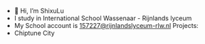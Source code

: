 - 👋 Hi, I’m ShixuLu
- I study in International School Wassenaar - Rijnlands lyceum
- My School account is 157227@rijnlandslyceum-rlw.nl
Projects:
- Chiptune City

<!---
theoInGithub/theoInGithub is a ✨ special ✨ repository because its `README.md` (this file) appears on your GitHub profile.
You can click the Preview link to take a look at your changes.
--->
